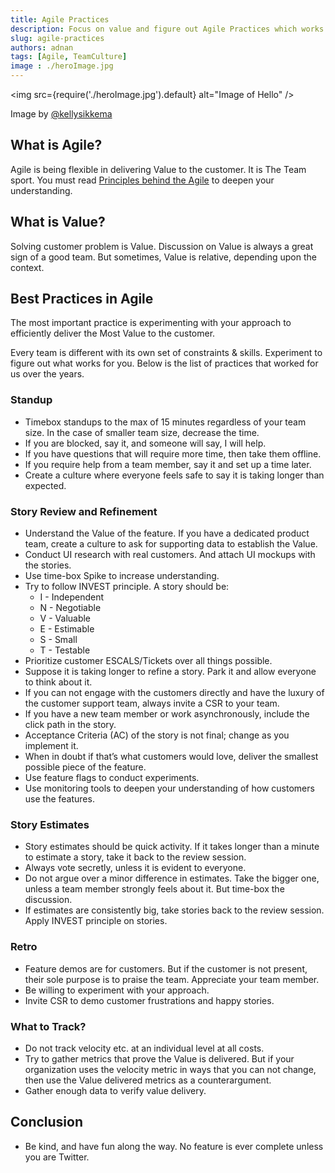 ```yaml
---
title: Agile Practices
description: Focus on value and figure out Agile Practices which works for your team 
slug: agile-practices
authors: adnan
tags: [Agile, TeamCulture]
image : ./heroImage.jpg
---
```

<head>
  <meta name="og:image" content="{require('./heroImage.jpg').default}" />
  <meta name="keywords" content="agile, value, customer, best practices, standup, story review, refinement, spike, INVEST, ESCALS, retro, CSR, monitoring, feature flag, experiment."/>
</head>

<img
src={require('./heroImage.jpg').default}
alt="Image of Hello"
/>

Image by [@kellysikkema](https://unsplash.com/@kellysikkema)



## What is Agile?

Agile is being flexible in delivering Value to the customer. It is The Team sport. You must read [Principles behind the Agile](https://agilemanifesto.org/principles.html) to deepen your understanding.

## What is Value?

Solving customer problem is Value. Discussion on Value is always a great sign of a good team. But sometimes, Value is relative, depending upon the context.

## Best Practices in Agile

The most important practice is experimenting with your approach to efficiently deliver the Most Value to the customer.
<!--truncate-->
Every team is different with its own set of constraints & skills. Experiment to figure out what works for you. Below is the list of practices that worked for us over the years.

### Standup

- Timebox standups to the max of 15 minutes regardless of your team size. In the case of smaller team size, decrease the time.
- If you are blocked, say it, and someone will say, I will help.
- If you have questions that will require more time, then take them offline.
- If you require help from a team member, say it and set up a time later.
- Create a culture where everyone feels safe to say it is taking longer than expected.

### Story Review and Refinement

- Understand the Value of the feature. If you have a dedicated product team, create a culture to ask for supporting data to establish the Value.
- Conduct UI research with real customers. And attach UI mockups with the stories.
- Use time-box Spike to increase understanding.
- Try to follow INVEST principle. A story should be: 
    - I - Independent
    - N - Negotiable
    - V - Valuable
    - E - Estimable
    - S - Small
    - T - Testable
- Prioritize customer ESCALS/Tickets over all things possible.
- Suppose it is taking longer to refine a story. Park it and allow everyone to think about it.
- If you can not engage with the customers directly and have the luxury of the customer support team, always invite a CSR to your team.
- If you have a new team member or work asynchronously, include the click path in the story.
- Acceptance Criteria (AC) of the story is not final; change as you implement it.
- When in doubt if that’s what customers would love, deliver the smallest possible piece of the feature.
- Use feature flags to conduct experiments.
- Use monitoring tools to deepen your understanding of how customers use the features.

### Story Estimates

- Story estimates should be quick activity. If it takes longer than a minute to estimate a story, take it back to the review session.
- Always vote secretly, unless it is evident to everyone.
- Do not argue over a minor difference in estimates. Take the bigger one, unless a team member strongly feels about it. But time-box the discussion.
- If estimates are consistently big, take stories back to the review session. Apply INVEST principle on stories.

### Retro

- Feature demos are for customers. But if the customer is not present, their sole purpose is to praise the team. Appreciate your team member.
- Be willing to experiment with your approach.
- Invite CSR to demo customer frustrations and happy stories.

### What to Track?

- Do not track velocity etc. at an individual level at all costs. 
- Try to gather metrics that prove the Value is delivered. But if your organization uses the velocity metric in ways that you can not change, then use the Value delivered metrics as a counterargument.
- Gather enough data to verify value delivery.

## Conclusion
- Be kind, and have fun along the way. No feature is ever complete unless you are Twitter.
